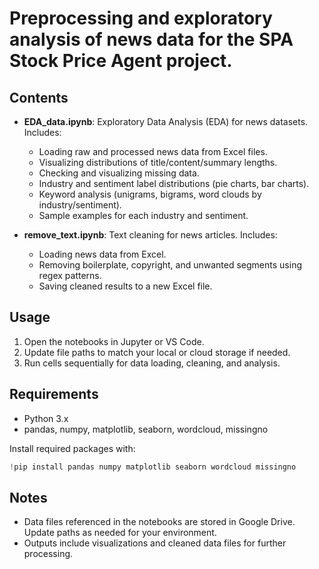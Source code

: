 
# Preprocessing and exploratory analysis of news data for the SPA Stock Price Agent project.

## Contents

- **EDA_data.ipynb**: Exploratory Data Analysis (EDA) for news datasets. Includes:
  - Loading raw and processed news data from Excel files.
  - Visualizing distributions of title/content/summary lengths.
  - Checking and visualizing missing data.
  - Industry and sentiment label distributions (pie charts, bar charts).
  - Keyword analysis (unigrams, bigrams, word clouds by industry/sentiment).
  - Sample examples for each industry and sentiment.

- **remove_text.ipynb**: Text cleaning for news articles. Includes:
  - Loading news data from Excel.
  - Removing boilerplate, copyright, and unwanted segments using regex patterns.
  - Saving cleaned results to a new Excel file.

## Usage

1. Open the notebooks in Jupyter or VS Code.
2. Update file paths to match your local or cloud storage if needed.
3. Run cells sequentially for data loading, cleaning, and analysis.

## Requirements

- Python 3.x
- pandas, numpy, matplotlib, seaborn, wordcloud, missingno

Install required packages with:
```python
!pip install pandas numpy matplotlib seaborn wordcloud missingno
```

## Notes
- Data files referenced in the notebooks are stored in Google Drive. Update paths as needed for your environment.
- Outputs include visualizations and cleaned data files for further processing.
